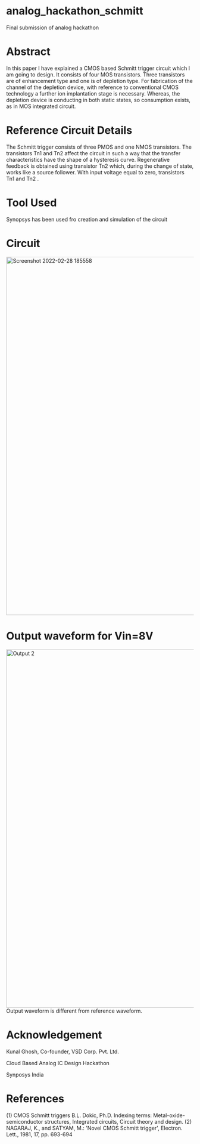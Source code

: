 # analog_hackathon_schmitt
Final submission of analog hackathon
# Abstract
In this paper I have explained a CMOS based Schmitt trigger circuit which I am going to design. It consists of four MOS transistors. Three transistors are of enhancement type and one is of depletion type. For fabrication of the channel of the depletion device, with reference to conventional CMOS technology a further ion implantation stage is necessary. Whereas, the depletion device is conducting in both static states, so consumption exists, as in MOS integrated circuit.
# Reference Circuit Details
The Schmitt trigger consists of three PMOS and one NMOS transistors. The transistors Tn1 and Tn2 affect the circuit in such a way that the transfer characteristics have the shape of a hysteresis curve. Regenerative feedback is obtained using transistor Tn2 which, during the change of state, works like a source follower. With input voltage equal to zero, transistors Tn1 and Tn2 . 
# Tool Used
Synopsys has been used fro creation and simulation of the circuit
# Circuit
<img width="960" alt="Screenshot 2022-02-28 185558" src="https://user-images.githubusercontent.com/63709769/156136529-17d2e342-adcf-47a7-9bdc-e7193f4aa287.png">

# Output waveform for Vin=8V
<img width="960" alt="Output 2" src="https://user-images.githubusercontent.com/63709769/156131986-908d80e6-3cd2-4cfb-92ab-beb41d5f8598.png">
Output waveform is different from reference waveform.

# Acknowledgement
Kunal Ghosh, Co-founder, VSD Corp. Pvt. Ltd.

Cloud Based Analog IC Design Hackathon

Synposys India

# References
(1) CMOS Schmitt triggers B.L. Dokic, Ph.D. Indexing terms: Metal-oxide-semiconductor structures, Integrated circuits, Circuit theory and design.
(2) NAGARAJ, K., and SATYAM, M.: 'Novel CMOS Schmitt trigger', Electron. Lett., 1981, 17, pp. 693-694
